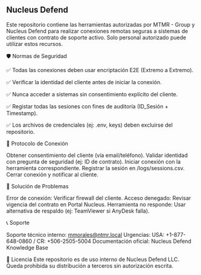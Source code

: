 Nucleus Defend
------------------
Este repositorio contiene las herramientas autorizadas por MTMR - Group y Nucleus Defend para realizar conexiones remotas seguras a sistemas de clientes con contrato de soporte activo.
Solo personal autorizado puede utilizar estos recursos.

🛡️ Normas de Seguridad

✅ Todas las conexiones deben usar encriptación E2E (Extremo a Extremo).

✅ Verificar la identidad del cliente antes de iniciar la conexión.

✅ Nunca acceder a sistemas sin consentimiento explícito del cliente.

✅ Registar todas las sesiones con fines de auditoría (ID_Sesión + Timestamp).

✅ Los archivos de credenciales (ej: .env, keys) deben excluirse del repositorio.

🔐 Protocolo de Conexión

Obtener consentimiento del cliente (vía email/teléfono).
Validar identidad con pregunta de seguridad (ej: ID de contrato).
Iniciar conexión con la herramienta correspondiente.
Registrar la sesión en /logs/sessions.csv.
Cerrar conexión y notificar al cliente.

🚨 Solución de Problemas

Error de conexión: Verificar firewall del cliente.
Acceso denegado: Revisar vigencia del contrato en Portal Nucleus.
Herramienta no responde: Usar alternativa de respaldo (ej: TeamViewer si AnyDesk falla).

📞 Soporte

Soporte técnico interno: mmorales@ntmr.local
Urgencias: USA: +1-877-648-0860 / CR: +506-2505-5004
Documentación oficial: Nucleus Defend Knowledge Base

📜 Licencia
Este repositorio es de uso interno de Nucleus Defend LLC.
Queda prohibida su distribución a terceros sin autorización escrita.
